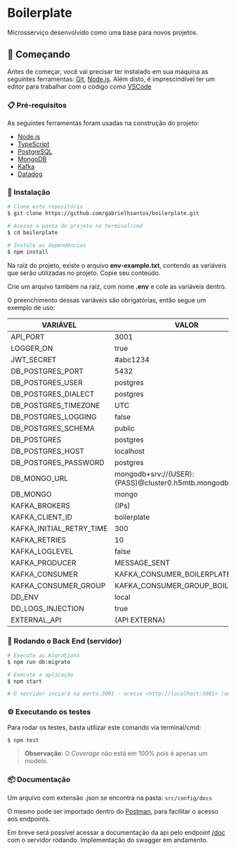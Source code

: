 # Boilerplate

Microsserviço desenvolvido como uma base para novos projetos.

## 🚀 Começando

Antes de começar, você vai precisar ter instalado em sua máquina as seguintes ferramentas:
[Git](https://git-scm.com), [Node.js](https://nodejs.org/en/).
Além disto, é imprescindível ter um editor para trabalhar com o código como [VSCode](https://code.visualstudio.com/)

### 📋 Pré-requisitos

As seguintes ferramentas foram usadas na construção do projeto:

- [Node.js](https://nodejs.org/en/)
- [TypeScript](https://www.typescriptlang.org/)
- [PostgreSQL](https://www.postgresql.org/download/)
- [MongoDB](https://www.mongodb.com/try/download/community)
- [Kafka](https://kafka.apache.org/downloads)
- [Datadog](https://www.datadoghq.com/)

### 🔧 Instalação

```bash
# Clone este repositório
$ git clone https://github.com/gabrielhsantos/boilerplate.git

# Acesse a pasta do projeto no terminal/cmd
$ cd boilerplate

# Instale as dependências
$ npm install
```

Na raiz do projeto, existe o arquivo **env-example.txt**, contendo as variáveis que serão utilizadas no projeto. Copie seu conteúdo.

Crie um arquivo também na raiz, com nome **.env** e cole as variáveis dentro.

O preenchimento dessas variáveis são obrigatórias, então segue um exemplo de uso:

VARIÁVEL  | VALOR
--------- | ------
API_PORT | 3001
LOGGER_ON | true
JWT_SECRET | #abc1234
DB_POSTGRES_PORT | 5432
DB_POSTGRES_USER | postgres
DB_POSTGRES_DIALECT | postgres
DB_POSTGRES_TIMEZONE | UTC
DB_POSTGRES_LOGGING | false
DB_POSTGRES_SCHEMA | public
DB_POSTGRES | postgres
DB_POSTGRES_HOST | localhost
DB_POSTGRES_PASSWORD | postgres
DB_MONGO_URL | mongodb+srv://(USER):(PASS)@cluster0.h5mtb.mongodb.net
DB_MONGO | mongo
KAFKA_BROKERS | (IPs)
KAFKA_CLIENT_ID | boilerplate
KAFKA_INITIAL_RETRY_TIME | 300
KAFKA_RETRIES | 10
KAFKA_LOGLEVEL | false
KAFKA_PRODUCER | MESSAGE_SENT
KAFKA_CONSUMER | KAFKA_CONSUMER_BOILERPLATE
KAFKA_CONSUMER_GROUP | KAFKA_CONSUMER_GROUP_BOILERPLATE
DD_ENV | local
DD_LOGS_INJECTION | true
EXTERNAL_API | (API EXTERNA)

### 🎲 Rodando o Back End (servidor)

```bash
# Execute as migrations
$ npm run db:migrate

# Execute a aplicação
$ npm start

# O servidor inciará na porta:3001 - acesse <http://localhost:3001> (ou a porta que foi definida no arquivo .env)
```

### ⚙️ Executando os testes

Para rodar os testes, basta utilizar este comando via terminal/cmd:

```bash
$ npm test
```

>**Observação**:
> O *Coverage* não está em 100% pois é apenas um modelo.

### 📦 Documentação

Um arquivo com extensão .json se encontra na pasta:
```src/config/docs```

O mesmo pode ser importado dentro do [Postman](https://www.postman.com/), para facilitar o acesso aos endpoints.

Em breve será possível acessar a documentação da api pelo endpoint [/doc](http://localhost:3001/api/docs/) com o servidor rodando. Implementação do swagger em andamento.

